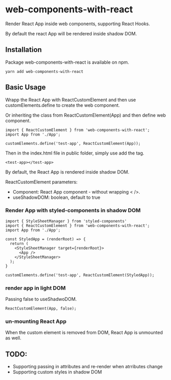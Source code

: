 # web-components-with-react
Render React App inside web components, supporting React Hooks.

By default the react App will be rendered inside shadow DOM.

## Installation
Package web-components-with-react is available on npm.

```
yarn add web-components-with-react
```

## Basic Usage
Wrapp the React App with ReactCustomElement and then use customElements.define to create the web component.

Or inheriting the class from ReactCustomElement(App) and then define web component.

```
import { ReactCustomElement } from 'web-components-with-react';
import App from './App';

customElements.define('test-app', ReactCustomElement(App));
```

Then in the index.html file in public folder, simply use add the tag.
```
<test-app></test-app>
```

By default, the React App is rendered inside shadow DOM.

ReactCustomElement parameters:
- Component: React App component - without wrapping \< \/\>.
- useShadowDOM: boolean, default to true

### Render App with styled-components in shadow DOM
```
import { StyleSheetManager } from 'styled-components'
import { ReactCustomElement } from 'web-components-with-react';
import App from './App';

const StyledApp = (renderRoot) => {
  return (
    <StyleSheetManager target={renderRoot}>
      <App />
    </StyleSheetManager>
  );
}

customElements.define('test-app', ReactCustomElement(StyledApp));
```

### render app in light DOM
Passing false to useShadwoDOM.
```
ReactCustomElement(App, false);
```

### un-mounting React App
When the custom element is removed from DOM, React App is unmounted as well.

## TODO:
- Supporting passing in attributes and re-render when atrributes change
- Supporting custom styles in shadow DOM
